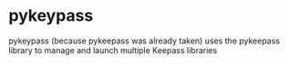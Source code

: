 # pykeypass
pykeypass (because pykeepass was already taken) uses the pykeepass library to manage and launch multiple Keepass libraries
